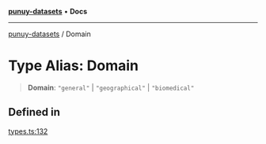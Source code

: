 [**punuy-datasets**](../README.md) • **Docs**

***

[punuy-datasets](../README.md) / Domain

# Type Alias: Domain

> **Domain**: `"general"` \| `"geographical"` \| `"biomedical"`

## Defined in

[types.ts:132](https://github.com/andrefs/punuy-datasets/blob/7127f877d1fddfe2bd516b3ea21a76e917743a2f/src/lib/types.ts#L132)
